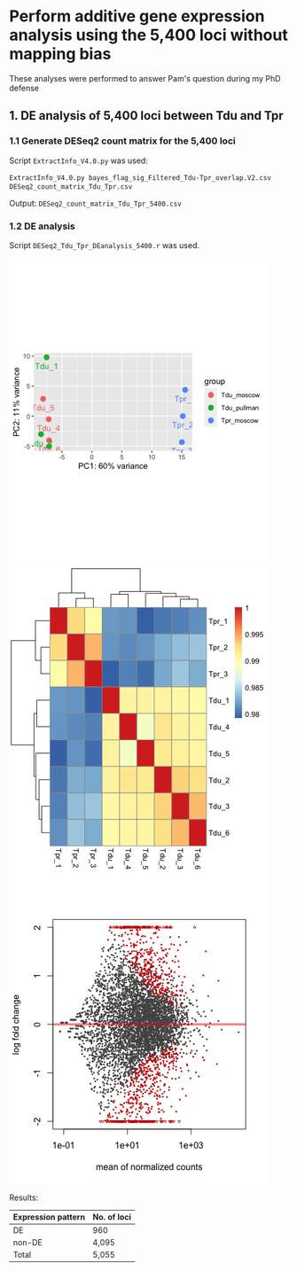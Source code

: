 # Perform additive gene expression analysis using the 5,400 loci without mapping bias
These analyses were performed to answer Pam's question during my PhD defense

## 1. DE analysis of 5,400 loci between Tdu and Tpr
### 1.1 Generate DESeq2 count matrix for the 5,400 loci
Script `ExtractInfo_V4.0.py` was used:
```
ExtractInfo_V4.0.py bayes_flag_sig_Filtered_Tdu-Tpr_overlap.V2.csv DESeq2_count_matrix_Tdu_Tpr.csv
```

Output: `DESeq2_count_matrix_Tdu_Tpr_5400.csv`

### 1.2 DE analysis
Script `DESeq2_Tdu_Tpr_DEanalysis_5400.r` was used.

![PCA](https://github.com/GatorShan/Tragopogon-Inflorescence-RNA-seq-Analysis/blob/master/Differential_expression_analysis/5400_DE_Additive_analysis/images/Pic_3_PCA_Tdu_Tpr.png)
![Tree](https://github.com/GatorShan/Tragopogon-Inflorescence-RNA-seq-Analysis/blob/master/Differential_expression_analysis/5400_DE_Additive_analysis/images/Pic_4_Tree_Tdu_Tpr.png)
![DE](https://github.com/GatorShan/Tragopogon-Inflorescence-RNA-seq-Analysis/blob/master/Differential_expression_analysis/5400_DE_Additive_analysis/images/Pic_6_DE_analysis_Tdu_Tpr.png)

Results:

| Expression pattern | No. of loci |
| -- | -- |
| DE | 960 |
| non-DE | 4,095 |
| Total | 5,055 |
